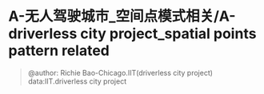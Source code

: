 


# A-无人驾驶城市_空间点模式相关/A-driverless city project_spatial points pattern related
> @author: Richie Bao-Chicago.IIT(driverless city project)  data:IIT.driverless city project
## 


<!--stackedit_data:
eyJoaXN0b3J5IjpbMTg4NDM5MDM2NCwzMTEyNDA1NjBdfQ==
-->